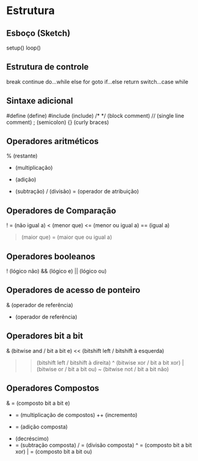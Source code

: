 # Estrutura


## Esboço (Sketch)
setup()
loop()


## Estrutura de controle
break
continue
do...while
else
for
goto
if...else
return
switch...case
while


## Sintaxe adicional
\#define (define)
\#include (include)
/* */ (block comment)
// (single line comment)
; (semicolon)
{} (curly braces)


## Operadores aritméticos
% (restante)
* (multiplicação)
+ (adição)
- (subtração)
/ (divisão)
= (operador de atribuição)


## Operadores de Comparação
! = (não igual a)
< (menor que)
<= (menor ou igual a)
== (igual a)
> (maior que)
> = (maior que ou igual a)


## Operadores booleanos
! (lógico não)
&& (lógico e)
|| (lógico ou)


## Operadores de acesso de ponteiro
& (operador de referência)
* (operador de referência)


## Operadores bit a bit
& (bitwise and / bit a bit e)
<< (bitshift left / bitshift à esquerda)
>> (bitshift left / bitshift à direita)
^ (bitwise xor / bit a bit xor)
| (bitwise or / bit a bit ou)
~ (bitwise not / bit a bit não)


## Operadores Compostos
& = (composto bit a bit e)
* = (multiplicação de compostos)
++ (incremento)
+ = (adição composta)
- (decréscimo)
- = (subtração composta)
/ = (divisão composta)
^ = (composto bit a bit xor)
| = (composto bit a bit ou)